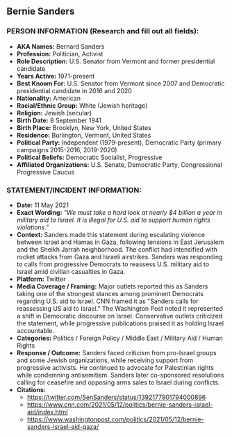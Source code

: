 ## Bernie Sanders

### PERSON INFORMATION (Research and fill out all fields):
- **AKA Names:** Bernard Sanders
- **Profession:** Politician, Activist
- **Role Description:** U.S. Senator from Vermont and former presidential candidate
- **Years Active:** 1971-present
- **Best Known For:** U.S. Senator from Vermont since 2007 and Democratic presidential candidate in 2016 and 2020
- **Nationality:** American
- **Racial/Ethnic Group:** White (Jewish heritage)
- **Religion:** Jewish (secular)
- **Birth Date:** 8 September 1941
- **Birth Place:** Brooklyn, New York, United States
- **Residence:** Burlington, Vermont, United States
- **Political Party:** Independent (1979-present), Democratic Party (primary campaigns 2015-2016, 2019-2020)
- **Political Beliefs:** Democratic Socialist, Progressive
- **Affiliated Organizations:** U.S. Senate, Democratic Party, Congressional Progressive Caucus

### STATEMENT/INCIDENT INFORMATION:
- **Date:** 11 May 2021
- **Exact Wording:** *"We must take a hard look at nearly $4 billion a year in military aid to Israel. It is illegal for U.S. aid to support human rights violations."*
- **Context:** Sanders made this statement during escalating violence between Israel and Hamas in Gaza, following tensions in East Jerusalem and the Sheikh Jarrah neighborhood. The conflict had intensified with rocket attacks from Gaza and Israeli airstrikes. Sanders was responding to calls from progressive Democrats to reassess U.S. military aid to Israel amid civilian casualties in Gaza.
- **Platform:** Twitter
- **Media Coverage / Framing:** Major outlets reported this as Sanders taking one of the strongest stances among prominent Democrats regarding U.S. aid to Israel. CNN framed it as "Sanders calls for reassessing US aid to Israel." The Washington Post noted it represented a shift in Democratic discourse on Israel. Conservative outlets criticized the statement, while progressive publications praised it as holding Israel accountable.
- **Categories:** Politics / Foreign Policy / Middle East / Military Aid / Human Rights
- **Response / Outcome:** Sanders faced criticism from pro-Israel groups and some Jewish organizations, while receiving support from progressive activists. He continued to advocate for Palestinian rights while condemning antisemitism. Sanders later co-sponsored resolutions calling for ceasefire and opposing arms sales to Israel during conflicts.
- **Citations:** 
  - https://twitter.com/SenSanders/status/1392177901794000896
  - https://www.cnn.com/2021/05/12/politics/bernie-sanders-israel-aid/index.html
  - https://www.washingtonpost.com/politics/2021/05/12/bernie-sanders-israel-aid-gaza/